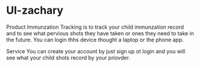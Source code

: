 # UI-zachary

Product
Immunzation Tracking is to track your child immunzation record and to
see what pervious shots they have taken or ones they need to take in the future.
You can login thhs device thought a laptop or the phone app. 


Service
You can create your account by just sign up ot login and you will see what your child shots record by your priovder. 





